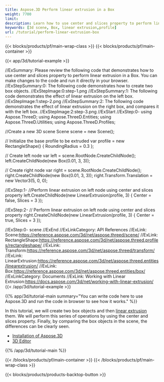 ```yaml
---
title: Aspose.3D Perform linear extrusion in a Box
weight: 7700
limit: 
description: Learn how to use center and slices property to perform linear extrusion in a Box
keywords: [3d scene, Box, linear extrusion,profile]
url: /tutorial/perform-linear-extrusion-box
---
```


{{< blocks/products/pf/main-wrap-class >}}
{{< blocks/products/pf/main-container >}}

{{< app/3d/tutorial-example >}}


//ExSummary: Please review the following code that demonstrates how to use center and slices property to perform linear extrusion in a Box. You can make changes to the code and run it directly in your browser.
//ExStepSummary:0: The following code demonstrates how to create two box objects.
//ExStepImage:0:step-1.png
//ExStepSummary:1: The following code demonstrates the effect of linear extrusion on the left box.
//ExStepImage:1:step-2.png
//ExStepSummary:2: The following code demonstrates the effect of linear extrusion on the right box, and compares it with the left box.
//ExStepImage:2:step-3.png
//ExStart
//ExStep:0-
using Aspose.ThreeD;
using Aspose.ThreeD.Entities;
using Aspose.ThreeD.Utilities;
using Aspose.ThreeD.Profiles;

//Create a new 3D scene
Scene scene = new Scene();

// Initialize the base profile to be extruded
var profile = new RectangleShape()
{
    RoundingRadius = 0.3
};

// Create left node
var left = scene.RootNode.CreateChildNode();
left.CreateChildNode(new Box(0.01, 3, 3));

// Create right node
var right = scene.RootNode.CreateChildNode();
right.CreateChildNode(new Box(0.01, 3, 3));
right.Transform.Translation = new Vector3(5, 0, 0);

//ExStep:1-
//Perform linear extrusion on left node using center and slices property
left.CreateChildNode(new LinearExtrusion(profile, 3) { Center = false, Slices = 3 });

//ExStep:2-
// Perform linear extrusion on left node using center and slices property
right.CreateChildNode(new LinearExtrusion(profile, 3) { Center = true, Slices = 3 });

//ExStep:0-
scene
//ExEnd
//ExLinkCategory: API References
//ExLink: Scene:https://reference.aspose.com/3d/net/aspose.threed/scene/
//ExLink: RectangleShape:https://reference.aspose.com/3d/net/aspose.threed.profiles/rectangleshape/
//ExLink: Transform:https://reference.aspose.com/3d/net/aspose.threed/transform/
//ExLink: LinearExtrusion:https://reference.aspose.com/3d/net/aspose.threed.entities/linearextrusion/
//ExLink: Box:https://reference.aspose.com/3d/net/aspose.threed.entities/box/
//ExLinkCategory: Documents
//ExLink: Working with Linear Extrusion:https://docs.aspose.com/3d/net/working-with-linear-extrusion/
{{< /app/3d/tutorial-example >}}

{{% app/3d/tutorial-main summary="You can write code here to use Aspose.3D and run the code in browser to see how it works." %}}

In this tutorial, we will create two box objects and then <a href="https://reference.aspose.com/3d/net/aspose.threed.entities/linearextrusion/">linear extrusion</a> them. We will perform this series of operations by using the center and slices property. Finally, by comparing the box objects in the scene, the differences can be clearly seen.

* [Installation of Aspose.3D](https://docs.aspose.com/3d/net/installation/)
* [3D Editor](https://products.aspose.app/3d/editor/)


{{% /app/3d/tutorial-main %}}

{{< /blocks/products/pf/main-container >}}
{{< /blocks/products/pf/main-wrap-class >}}

{{< blocks/products/products-backtop-button >}}